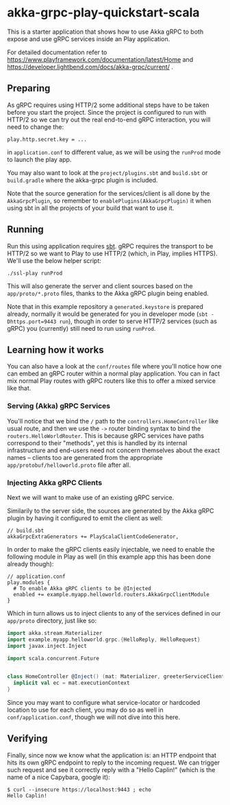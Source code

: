 # akka-grpc-play-quickstart-scala

This is a starter application that shows how to use Akka gRPC to both expose and use gRPC services inside an Play application.

For detailed documentation refer to https://www.playframework.com/documentation/latest/Home and https://developer.lightbend.com/docs/akka-grpc/current/ .

## Preparing

As gRPC requires using HTTP/2 some additional steps have to be taken before you start the project.
Since the project is configured to run with HTTP/2 so we can try out the real end-to-end gRPC interaction,
you will need to change the:

```
play.http.secret.key = ...
``` 

in `application.conf` to different value, as we will be using the `runProd` mode to launch the play app.

You may also want to look at the `project/plugins.sbt` and `build.sbt` or `build.gradle` where the akka-grpc plugin is included. 

Note that the source generation for the services/client is all done by the `AkkaGrpcPlugin`, so remember to `enablePlugins(AkkaGrpcPlugin)` it when using sbt in all the projects of your build that want to use it.

## Running

Run this using application requires [sbt](http://www.scala-sbt.org/). gRPC requires the transport to be HTTP/2 so we want to Play to use HTTP/2 (which, in Play, implies HTTPS). We'll use the below helper script:   

```
./ssl-play runProd
```

This will also generate the server and client sources based on the `app/proto/*.proto` files, thanks to the Akka gRPC
plugin being enabled. 

Note that in this example repository a `generated.keystore` is prepared already, normally it would be generated for 
you in developer mode (`sbt -Dhttps.port=9443 run`), though in order to serve HTTP/2 services (such as gRPC) you (currently)
still need to run using `runProd`.

## Learning how it works

You can also have a look at the `conf/routes` file where you'll notice how one can embed an gRPC router within a normal
play application. You can in fact mix normal Play routes with gRPC routers like this to offer a mixed service like that.

### Serving (Akka) gRPC Services

You'll notice that we bind the `/` path to the `controllers.HomeController` like usual route,
and then we use the `->` router binding syntax to bind the `routers.HelloWorldRouter`. This is because gRPC services 
have paths correspond to their "methods", yet this is handled by its internal infrastructure and end-users need
not concern themselves about the exact names – clients too are generated from the appropriate `app/protobuf/helloworld.proto`
file after all.

### Injecting Akka gRPC Clients 

Next we will want to make use of an existing gRPC service.

Similarily to the server side, the sources are generated by the Akka gRPC plugin by having it configured to emit the client as well:

```
// build.sbt
akkaGrpcExtraGenerators += PlayScalaClientCodeGenerator,
``` 

In order to make the gRPC clients easily injectable, we need to enable the following module in Play as well (in this example app this has been done already though):

```
// application.conf
play.modules {
  # To enable Akka gRPC clients to be @Injected
  enabled += example.myapp.helloworld.routers.AkkaGrpcClientModule
}
```

Which in turn allows us to inject clients to any of the services defined in our `app/proto` directory, just like so:

```scala
import akka.stream.Materializer
import example.myapp.helloworld.grpc.{HelloReply, HelloRequest}
import javax.inject.Inject

import scala.concurrent.Future


class HomeController @Inject() (mat: Materializer, greeterServiceClient: GreeterServiceClient) extends InjectedController {
  implicit val ec = mat.executionContext
}
```

Since you may want to configure what service-locator or hardcoded location to use for each client, you may do so as well in
`conf/application.conf`, though we will not dive into this here.


## Verifying

Finally, since now we know what the application is: an HTTP endpoint that hits its own gRPC endpoint to reply to the incoming request. 
We can trigger such request and see it correctly reply with a "Hello Caplin!" (which is the name of a nice Capybara, google it):

```
$ curl --insecure https://localhost:9443 ; echo
Hello Caplin!
```


